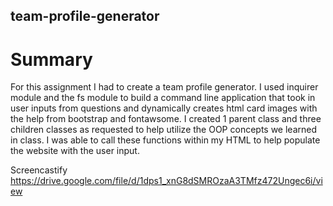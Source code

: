 ## team-profile-generator

# Summary

For this assignment I had to create a team profile generator. I used inquirer module and the fs module to build a command line application that took in user inputs from questions and dynamically creates html card images with the help from bootstrap and fontawsome.  I created 1 parent class and three children classes as requested to help utilize the OOP concepts we learned in class.  I was able to call these functions within my HTML to help populate the website with the user input.  


Screencastify https://drive.google.com/file/d/1dps1_xnG8dSMROzaA3TMfz472Ungec6i/view

